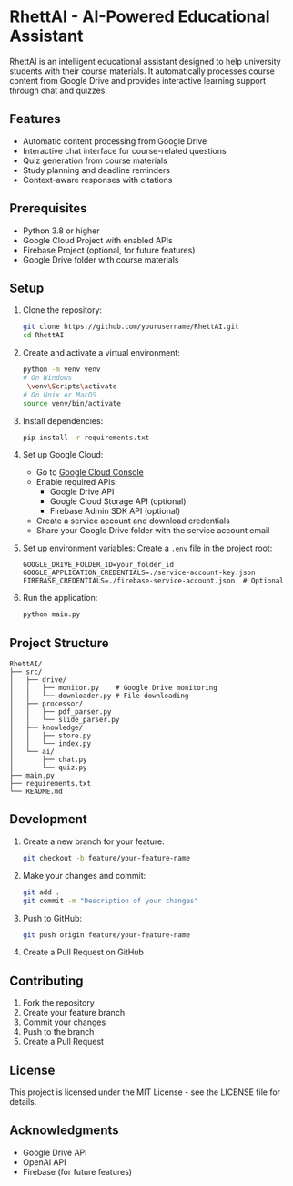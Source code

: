 # RhettAI - AI-Powered Educational Assistant

RhettAI is an intelligent educational assistant designed to help university students with their course materials. It automatically processes course content from Google Drive and provides interactive learning support through chat and quizzes.

## Features

- Automatic content processing from Google Drive
- Interactive chat interface for course-related questions
- Quiz generation from course materials
- Study planning and deadline reminders
- Context-aware responses with citations

## Prerequisites

- Python 3.8 or higher
- Google Cloud Project with enabled APIs
- Firebase Project (optional, for future features)
- Google Drive folder with course materials

## Setup

1. Clone the repository:
   ```bash
   git clone https://github.com/yourusername/RhettAI.git
   cd RhettAI
   ```

2. Create and activate a virtual environment:
   ```bash
   python -m venv venv
   # On Windows
   .\venv\Scripts\activate
   # On Unix or MacOS
   source venv/bin/activate
   ```

3. Install dependencies:
   ```bash
   pip install -r requirements.txt
   ```

4. Set up Google Cloud:
   - Go to [Google Cloud Console](https://console.cloud.google.com)
   - Enable required APIs:
     - Google Drive API
     - Google Cloud Storage API (optional)
     - Firebase Admin SDK API (optional)
   - Create a service account and download credentials
   - Share your Google Drive folder with the service account email

5. Set up environment variables:
   Create a `.env` file in the project root:
   ```
   GOOGLE_DRIVE_FOLDER_ID=your_folder_id
   GOOGLE_APPLICATION_CREDENTIALS=./service-account-key.json
   FIREBASE_CREDENTIALS=./firebase-service-account.json  # Optional
   ```

6. Run the application:
   ```bash
   python main.py
   ```

## Project Structure

```
RhettAI/
├── src/
│   ├── drive/
│   │   ├── monitor.py    # Google Drive monitoring
│   │   └── downloader.py # File downloading
│   ├── processor/
│   │   ├── pdf_parser.py
│   │   └── slide_parser.py
│   ├── knowledge/
│   │   ├── store.py
│   │   └── index.py
│   └── ai/
│       ├── chat.py
│       └── quiz.py
├── main.py
├── requirements.txt
└── README.md
```

## Development

1. Create a new branch for your feature:
   ```bash
   git checkout -b feature/your-feature-name
   ```

2. Make your changes and commit:
   ```bash
   git add .
   git commit -m "Description of your changes"
   ```

3. Push to GitHub:
   ```bash
   git push origin feature/your-feature-name
   ```

4. Create a Pull Request on GitHub

## Contributing

1. Fork the repository
2. Create your feature branch
3. Commit your changes
4. Push to the branch
5. Create a Pull Request

## License

This project is licensed under the MIT License - see the LICENSE file for details.

## Acknowledgments

- Google Drive API
- OpenAI API
- Firebase (for future features) 